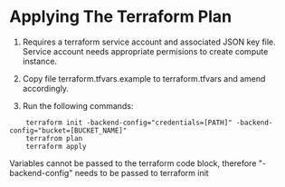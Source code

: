 # Applying The Terraform Plan
1. Requires a terraform service account and associated JSON key file.  Service account needs appropriate permisions to create compute instance.

1. Copy file terraform.tfvars.example to terraform.tfvars and amend accordingly.

1. Run the following commands:

```
    terraform init -backend-config="credentials=[PATH]" -backend-config="bucket=[BUCKET_NAME]"
    terrafrom plan
    terraform apply
```

Variables cannot be passed to the terraform code block, therefore "-backend-config" needs to be passed to terraform init
